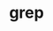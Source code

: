 ---
title: "grep"
layout: cache
categories: [package, develop]
meta: {"versions": ["3.11"], "compilers": ["apple-clang@=15.0.0", "gcc@=10.2.1", "gcc@=10.5.0", "gcc@=11.4.0", "gcc@=13.3.0"], "oss": ["centos7", "rhel8", "ubuntu22.04", "ventura"], "platforms": ["darwin", "linux"], "targets": ["aarch64", "x86_64_v3"], "stacks": ["developer-tools-aarch64-linux-gnu", "developer-tools-darwin", "developer-tools-manylinux2014", "developer-tools-x86_64_v3-linux-gnu", "hep", "root"], "num_specs": 11, "num_specs_by_stack": {"developer-tools-darwin": 1, "root": 11, "developer-tools-manylinux2014": 1, "developer-tools-x86_64_v3-linux-gnu": 3, "developer-tools-aarch64-linux-gnu": 3, "hep": 3}}
spec_details: [{"hash": "oiituzxcn5xrtavalnfjttwu5ilhnfkb", "compiler": "apple-clang@=15.0.0", "versions": ["3.11"], "os": "ventura", "platform": "darwin", "target": "aarch64", "variants": ["build_system=autotools", "~pcre"], "stacks": ["developer-tools-darwin", "root"], "size": "-", "tarball": "https://binaries.spack.io/develop/build_cache/darwin-ventura-aarch64/apple-clang-15.0.0/grep-3.11/darwin-ventura-aarch64-apple-clang-15.0.0-grep-3.11-oiituzxcn5xrtavalnfjttwu5ilhnfkb.spack"}, {"hash": "sf5kpjm2ixs5okmdr6tooamy2ynfrali", "compiler": "gcc@=10.2.1", "versions": ["3.11"], "os": "centos7", "platform": "linux", "target": "x86_64_v3", "variants": ["build_system=autotools", "~pcre"], "stacks": ["developer-tools-manylinux2014", "root"], "size": "-", "tarball": "https://binaries.spack.io/develop/build_cache/linux-centos7-x86_64_v3/gcc-10.2.1/grep-3.11/linux-centos7-x86_64_v3-gcc-10.2.1-grep-3.11-sf5kpjm2ixs5okmdr6tooamy2ynfrali.spack"}, {"hash": "ajaf5zjgoe2e3cilnudxum5pvl2hwt3q", "compiler": "gcc@=10.5.0", "versions": ["3.11"], "os": "centos7", "platform": "linux", "target": "x86_64_v3", "variants": ["build_system=autotools", "~pcre"], "stacks": ["developer-tools-x86_64_v3-linux-gnu", "root"], "size": "-", "tarball": "https://binaries.spack.io/develop/build_cache/linux-centos7-x86_64_v3/gcc-10.5.0/grep-3.11/linux-centos7-x86_64_v3-gcc-10.5.0-grep-3.11-ajaf5zjgoe2e3cilnudxum5pvl2hwt3q.spack"}, {"hash": "rurfhdmd52k5ehsaj4isjg7nekgiwa4v", "compiler": "gcc@=10.5.0", "versions": ["3.11"], "os": "centos7", "platform": "linux", "target": "x86_64_v3", "variants": ["build_system=autotools", "~pcre"], "stacks": ["developer-tools-x86_64_v3-linux-gnu", "root"], "size": "-", "tarball": "https://binaries.spack.io/develop/build_cache/linux-centos7-x86_64_v3/gcc-10.5.0/grep-3.11/linux-centos7-x86_64_v3-gcc-10.5.0-grep-3.11-rurfhdmd52k5ehsaj4isjg7nekgiwa4v.spack"}, {"hash": "wpygk253cqizli22t2pwjoh4sxwnnpoj", "compiler": "gcc@=10.5.0", "versions": ["3.11"], "os": "centos7", "platform": "linux", "target": "x86_64_v3", "variants": ["build_system=autotools", "~pcre"], "stacks": ["developer-tools-x86_64_v3-linux-gnu", "root"], "size": "-", "tarball": "https://binaries.spack.io/develop/build_cache/linux-centos7-x86_64_v3/gcc-10.5.0/grep-3.11/linux-centos7-x86_64_v3-gcc-10.5.0-grep-3.11-wpygk253cqizli22t2pwjoh4sxwnnpoj.spack"}, {"hash": "6hhtuhnp6avzm6sjwkmimyy6kdrobd7f", "compiler": "gcc@=13.3.0", "versions": ["3.11"], "os": "rhel8", "platform": "linux", "target": "aarch64", "variants": ["build_system=autotools", "~pcre"], "stacks": ["developer-tools-aarch64-linux-gnu", "root"], "size": "-", "tarball": "https://binaries.spack.io/develop/build_cache/linux-rhel8-aarch64/gcc-13.3.0/grep-3.11/linux-rhel8-aarch64-gcc-13.3.0-grep-3.11-6hhtuhnp6avzm6sjwkmimyy6kdrobd7f.spack"}, {"hash": "zxxhdpwbmtydtdpuc4t5qljg6lqiyhus", "compiler": "gcc@=13.3.0", "versions": ["3.11"], "os": "rhel8", "platform": "linux", "target": "aarch64", "variants": ["build_system=autotools", "~pcre"], "stacks": ["developer-tools-aarch64-linux-gnu", "root"], "size": "-", "tarball": "https://binaries.spack.io/develop/build_cache/linux-rhel8-aarch64/gcc-13.3.0/grep-3.11/linux-rhel8-aarch64-gcc-13.3.0-grep-3.11-zxxhdpwbmtydtdpuc4t5qljg6lqiyhus.spack"}, {"hash": "euefw263ux5mzxkj75pwefdqdphqhs7s", "compiler": "gcc@=13.3.0", "versions": ["3.11"], "os": "rhel8", "platform": "linux", "target": "aarch64", "variants": ["build_system=autotools", "~pcre"], "stacks": ["developer-tools-aarch64-linux-gnu", "root"], "size": "-", "tarball": "https://binaries.spack.io/develop/build_cache/linux-rhel8-aarch64/gcc-13.3.0/grep-3.11/linux-rhel8-aarch64-gcc-13.3.0-grep-3.11-euefw263ux5mzxkj75pwefdqdphqhs7s.spack"}, {"hash": "wlvsm6r32762bfkyj4toumw6iuqi3ziu", "compiler": "gcc@=11.4.0", "versions": ["3.11"], "os": "ubuntu22.04", "platform": "linux", "target": "x86_64_v3", "variants": ["build_system=autotools", "~pcre"], "stacks": ["hep", "root"], "size": "-", "tarball": "https://binaries.spack.io/develop/build_cache/linux-ubuntu22.04-x86_64_v3/gcc-11.4.0/grep-3.11/linux-ubuntu22.04-x86_64_v3-gcc-11.4.0-grep-3.11-wlvsm6r32762bfkyj4toumw6iuqi3ziu.spack"}, {"hash": "f34e2tx73bdzxlv3zg4a2r2iav5quo7f", "compiler": "gcc@=11.4.0", "versions": ["3.11"], "os": "ubuntu22.04", "platform": "linux", "target": "x86_64_v3", "variants": ["build_system=autotools", "~pcre"], "stacks": ["hep", "root"], "size": "-", "tarball": "https://binaries.spack.io/develop/build_cache/linux-ubuntu22.04-x86_64_v3/gcc-11.4.0/grep-3.11/linux-ubuntu22.04-x86_64_v3-gcc-11.4.0-grep-3.11-f34e2tx73bdzxlv3zg4a2r2iav5quo7f.spack"}, {"hash": "ip5km63ng5lrjwjuijk7adk2fkxpkutw", "compiler": "gcc@=11.4.0", "versions": ["3.11"], "os": "ubuntu22.04", "platform": "linux", "target": "x86_64_v3", "variants": ["build_system=autotools", "~pcre"], "stacks": ["hep", "root"], "size": "-", "tarball": "https://binaries.spack.io/develop/build_cache/linux-ubuntu22.04-x86_64_v3/gcc-11.4.0/grep-3.11/linux-ubuntu22.04-x86_64_v3-gcc-11.4.0-grep-3.11-ip5km63ng5lrjwjuijk7adk2fkxpkutw.spack"}]
---